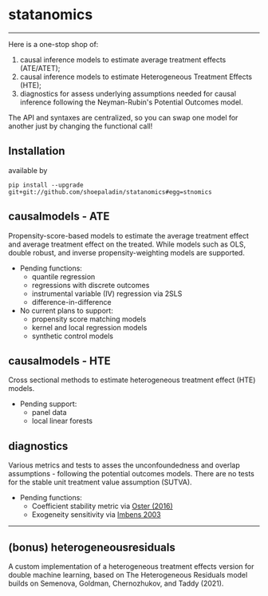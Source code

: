 # statanomics

***
Here is a one-stop shop of:
1. causal inference models to estimate average treatment effects (ATE/ATET);
2. causal inference models to estimate Heterogeneous Treatment Effects (HTE); 
3. diagnostics for assess underlying assumptions needed for causal inference following the Neyman-Rubin's Potential Outcomes model.

The API and syntaxes are centralized, so you can swap one model for another just by changing the functional call!

## Installation
available by 
```
pip install --upgrade git+git://github.com/shoepaladin/statanomics#egg=stnomics
```

## causalmodels - ATE
Propensity-score-based models to estimate the average treatment effect and average treatment effect on the treated. While models such as OLS, double robust, and inverse propensity-weighting models are supported.
* Pending functions:
	- quantile regression 
	- regressions with discrete outcomes
	- instrumental variable (IV) regression via 2SLS
	- difference-in-difference
* No current plans to support:
	- propensity score matching models
	- kernel and local regression models
	- synthetic control models
	
## causalmodels - HTE
Cross sectional methods to estimate heterogeneous treatment effect (HTE) models.
* Pending support:
	- panel data
	- local linear forests


## diagnostics
Various metrics and tests to asses the unconfoundedness and overlap assumptions - following the potential outcomes models. There are no tests for the stable unit treatment value assumption (SUTVA).
* Pending functions:
	- Coefficient stability metric via [Oster (2016)](https://www.brown.edu/research/projects/oster/sites/brown.edu.research.projects.oster/files/uploads/Unobservable_Selection_and_Coefficient_Stability_0.pdf)
	- Exogeneity sensitivity via [Imbens 2003](https://scholar.harvard.edu/files/imbens/files/sensitivity_to_exogeneity_assumptions_in_program_evaluation.pdf)

***
## (bonus) heterogeneousresiduals
A custom implementation of a heterogeneous treatment effects version for double machine learning, based on The Heterogeneous Residuals model builds on Semenova, Goldman, Chernozhukov, and Taddy (2021).



